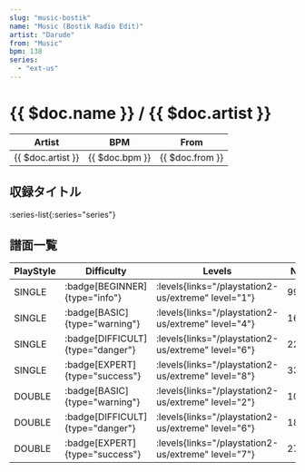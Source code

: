 ```yaml
---
slug: "music-bostik"
name: "Music (Bostik Radio Edit)"
artist: "Darude"
from: "Music"
bpm: 138
series:
  - "ext-us"
---
```


# {{ $doc.name }} / {{ $doc.artist }}

|Artist|BPM|From|
|------|---|----|
|{{ $doc.artist }}|{{ $doc.bpm }}|{{ $doc.from }}|

## 収録タイトル

:series-list{:series="series"}

## 譜面一覧

|PlayStyle|Difficulty|Levels|Notes|Movie|
|---------|----------|------|-----|-----|
|SINGLE| :badge[BEGINNER]{type="info"}| :levels{links="/playstation2-us/extreme" level="1"}|99/0||
|SINGLE| :badge[BASIC]{type="warning"}| :levels{links="/playstation2-us/extreme" level="4"}|160/28||
|SINGLE| :badge[DIFFICULT]{type="danger"}| :levels{links="/playstation2-us/extreme" level="6"}|227/29||
|SINGLE| :badge[EXPERT]{type="success"}| :levels{links="/playstation2-us/extreme" level="8"}|331/19||
|DOUBLE| :badge[BASIC]{type="warning"}| :levels{links="/playstation2-us/extreme" level="2"}|106/5||
|DOUBLE| :badge[DIFFICULT]{type="danger"}| :levels{links="/playstation2-us/extreme" level="6"}|188/10||
|DOUBLE| :badge[EXPERT]{type="success"}| :levels{links="/playstation2-us/extreme" level="7"}|278/4||

